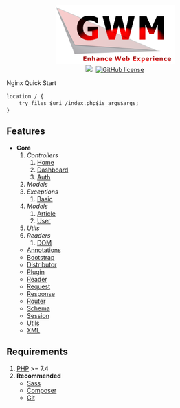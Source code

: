 <p align="center">
  <img width="277" height="136" src="https://raw.githubusercontent.com/Geedium/GWM/master/.github/images/96d6f2e7e1f705ab5e59c84a6dc009b2.png"><br/>
    <a href="https://www.php.net/"><img src="https://img.shields.io/badge/language-php-%23787cb5"/></a>&nbsp;
    <a href="https://github.com/Geedium/GWM/blob/master/LICENSE.md"><img alt="GitHub license" src="https://img.shields.io/github/license/Geedium/GWM"></a>
</p>

Nginx Quick Start
```language-nginx
location / {
    try_files $uri /index.php$is_args$args;
}
```

Features
---
- __Core__
    1. _Controllers_
        1. [Home]()
        2. [Dashboard]()
        3. [Auth]()
    2. _Models_
    3. _Exceptions_
        1. [Basic]()
    4. _Models_
        1. [Article]()
        2. [User]()
    5. _Utils_
    6. _Readers_
        1. [DOM]()
    - [Annotations]()
    - [Bootstrap]()
    - [Distributor]()
    - [Plugin]()
    - [Reader]()
    - [Request]()
    - [Response]()
    - [Router]()
    - [Schema]()
    - [Session]()
    - [Utils]()
    - [XML]()

Requirements
---
1. [PHP](https://www.php.net/) >= 7.4
2. __Recommended__
    - [Sass](https://sass-lang.com/)
    - [Composer](https://getcomposer.org/)
    - [Git](https://git-scm.com/)